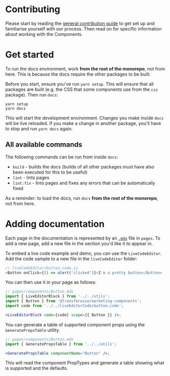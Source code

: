 # Contributing

Please start by reading the [general contribution guide](https://github.com/transferwise/marketing-components/blob/main/CONTRIBUTING.md) to get set up and familiarise yourself with our process. Then read on for specific information about working with the Components.

# Get started

To run the docs environment, work **from the root of the monorepo**, not from here. This is because the docs require the other packages to be built.

Before you start, ensure you've run `yarn setup`. This will ensure that all packages are built (e.g. the CSS that some components use from the `css` package). Then run `docs`:

```
yarn setup
yarn docs
```

This will start the development environment. Changes you make inside `docs` will be live reloaded. If you make a change in another package, you'll have to stop and run `yarn docs` again.

## All available commands

The following commands can be run from inside `docs`:

- `build` - builds the docs (builds of all other packages must have also been executed for this to be useful)
- `lint` - lints pages
- `lint:fix` - lints pages and fixes any errors that can be automatically fixed

As a reminder: to load the docs, run `docs` **from the root of the monorepo**, not from here.

# Adding documentation

Each page in the documentation is represented by an [`.mdx`](https://mdxjs.com) file in `pages`. To add a new page, add a new file in the section you'd like it to appear in.

To embed a live code example and demo, you can use the `LiveCodeEditor`. Add the code sample to a new file in the `liveCodeEditor` folder:

```js
// liveCodeEditor/button.code.js
<Button onClick={() => alert('clicked')}>I'm a pretty button</Button>
```

You can then use it in your page as follows:

```jsx
// pages/components/Button.mdx
import { LiveEditorBlock } from '../../utils';
import { Button } from '@transferwise/marketing-components';
import code from '../../liveEditorCode/button.code';

<LiveEditorBlock code={code} scope={{ Button }} />;
```

You can generate a table of supported component props using the `GeneratePropsTable` utility.

```jsx
// pages/components/Button.mdx
import { GeneratePropsTable } from '../../utils';

<GeneratePropsTable componentName="Button" />;
```

This will read the component PropTypes and generate a table showing what is supported and the defaults.
